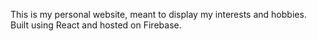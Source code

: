 This is my personal website, meant to display my interests and hobbies. Built using React and hosted on Firebase.
